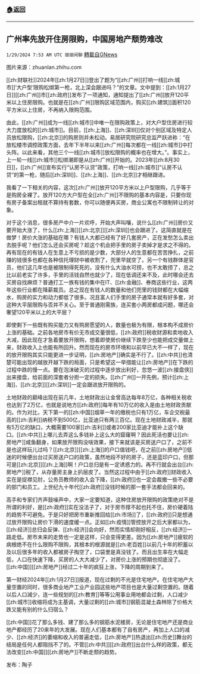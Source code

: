###  [:house:返回](README.md)
---


## 广州率先放开住房限购，中国房地产颓势难改
`1/29/2024 7:53 AM UTC 丽丽闲聊` [轉載自GNews](https://gnews.org/articles/2262137)

图片来源：zhuanlan.zhihu.com

[[zh:财联社]]2024年[[zh:1月27日]]登出了题为“[[zh:广州]]打响一线[[zh:城市]]‘大户型’限购松绑第一枪，北上深会跟进吗？”的文章。文中提到：[[zh:1月27日]][[zh:广州]]市[[zh:政府]]发布了一项通知，通知提出了[[zh:广州]]放开120平米以上住房限购。也就是在[[zh:广州]]限购区域范围内，购买[[zh:建筑]]面积120平方米以上住房，不再纳入限购范围。

由此，[[zh:广州]]成为一线[[zh:城市]]中唯一在限购政策上，对大户型住房进行较大力度放松的[[zh:城市]]。目前，[[zh:上海]]、[[zh:深圳]]仅对个别区域及特定人员放松限购，[[zh:北京]]的购房则并未松动。易居研究院研究总监严跃进称：“在放松楼市调控政策方面，去年下半年以来[[zh:广州]]每次都在一线[[zh:城市]]中打头阵。以此来看，其他三个一线[[zh:城市]]放松限购的概率也在增大。”。事实上，上一轮一线[[zh:城市]]松绑潮即是从[[zh:广州]]开始的。2023年[[zh:8月30日]]，[[zh:广州]]宣布实行“认房不认贷”政策，打响一线[[zh:城市]]“认房不认贷”的第一枪，随后[[zh:深圳]]、[[zh:上海]]、[[zh:北京]]才相继跟进。

我看了一下相关的内容，这次[[zh:广州]]放开120平方米以上户型限购，几乎等于是购房全裸了。放开120方大户型在全[[zh:广州]]不限购的基本内容是，只要你现有房子备案出租就不算持有套数，你可以随便再买房，商业公寓也不限制转让的对象。

对于这个消息，很多房产中介一片欢呼，开始大声叫嚷，说什么[[zh:广州]]房价又要开始大涨了，什么[[zh:上海]][[zh:北京]][[zh:深圳]]也会跟进了。这简直就是在做梦！房价大涨的基础在哪？有钱人大都已经有了好几套房产，正在发愁怎么卖出去脱手呢？他们怎么还会买房呢？趁这个机会把手里的房子卖掉才是求之不得的。再有现在的有钱人在生意上不亏损的是少数，大部分人的生意都在苦苦挣扎，之前赚的钱很多也都在各种信托理财中被收割了，兜里早就空了。另一个有钱群体是官员，他们这几年也是被限制得死死的，没有什么大油水可捞，也不太敢捞了，总之比以前老实了许多，手里的活钱自然也就少了，现在低调还来不及，此时哪会还去买房自找麻烦？普通打工一族有钱的集中在IT、[[zh:金融]]、券商这些行业，这两年这些行业都在降薪裁员。总之现在有钱人的数量和他们兜里的钱财都在大幅缩水，购房的实力和动力都低了很多。况且富人们手里的房子通常本就有好多套，对这种大平层限购与否并不关心。至于普通刚需族，连买套小两房都成问题，哪还会奢望120平米以上的大平层？

即使剩下一些既有购买能力又有购房愿望的人，数量也极为有限，根本构不成房价上涨的基础。之前各地房市有价无市成交量很低，[[zh:政府]]税收财源和卖地收入大减，因此现在才急着要放开限购，想着即使房价继续下跌至少也能把成交量做上来，财政收入上也能有所回升。然而现在的房市环境和以前早已大不一样了，现在的放开限购其实只能更进一步证明，[[zh:房地产]]确实是不行了。[[zh:中共]]也清楚可能出现的越放开越下跌的局面，只是希望这一举措能让[[zh:房地产]]在下跌的过程中跌的慢一点。要在泡沫破灭的过程中逐步放出利好，忽悠一波[[zh:接盘侠]]出来接盘，给前面的深套者分担一定的损失。[[zh:广州]]一开先例，预计[[zh:上海]]、[[zh:北京]][[zh:深圳]]一定会跟进放开限购的。

土地财政的巅峰出现在前几年，土地财政出让金曾高达每年8万亿，各种相关税收也达到了2万亿，也就是说地方[[zh:政府]]每年有10万亿的收入是由土地财政贡献的。作为对比，天下第一的[[zh:中国]]烟草一年的缴税也只有1万亿，车企交税最高的[[zh:吉利]]纳税不到500亿，比亚迪只有两三百亿。现在土地财政减半，那就有5万亿的缺口，大概需要100家[[zh:吉利]]或者200家比亚迪才能补上这个缺口。[[zh:中共]]上哪儿去弄这么多钱补上这么大的窟窿啊？因此死活也要让[[zh:房地产]]咸鱼翻身，如果放开限购没啥效果，接下来就该是买房送户口了，之前不是也这样玩儿过吗？[[zh:北京]][[zh:上海]]的户口值钱吧，在之前[[zh:房地产]]低迷的时候便出台过买房送户口的政策，虽然地段不好的房子，还是蓝印户口，但那可是[[zh:北京]][[zh:上海]]啊！户口总归是有一定诱惑力的。再不行就会出台[[zh:房地产]]税了，从存量房主身上扒层皮了。当然这过程中由于[[zh:政府]]财政收入实在是捉襟见肘，公务员教师的收入会下降，[[zh:政府]]也一定会裁撤一些不必要的部门和员工。上世纪九十年代[[zh:政府]]没钱时候的那一套手法都会回来的。

高手和专家们齐声鼓噪声中，大家一定要知道，这种住房放开限购的政策绝对不是所谓的利好，是[[zh:政府]]实在没法子了，对于房市撑不起也托不住，房价硬着陆的趋势不可避免。于是只好把房市重新推回给[[zh:市场]]了，[[zh:政府]]只是想通过放开限购让房价下滑的速度缓一点。正如[[zh:疫情]]管控放开之后大家都以为，[[zh:经济]]总归会反弹、[[zh:经济]]会向好，然而实情却刚好相反，[[zh:经济]]一路走低。房市未来的走势也一定是这样，只会变得更差。因为[[zh:房地产]]疲软的病根绝不在什么限购不限购，其根本的根源就是[[zh:老百姓]]以前几十年的积蓄以及以后很多年的收入都被房子掏空了，口袋里是真没钱了。而且出生率在大幅走低，人口在快速下降，买房的人大大减少了，对房价上涨的预期也彻底没了。[[zh:中国]][[zh:房地产]]经过二十年的疯狂上涨，下降的周期到来了。

第一财经2024年[[zh:1月27日]]报道，现在过剩的不光是住宅地产。在住宅地产大量空置的同时，很多商业地产工业产业园这些地产项目也是大量过剩空置的。随着以后人口減少，连一些规划的[[zh:教育]]等等公用事业用地都会过剩，人口减少[[zh:城市]]收缩将成为主基调，大量过剩的[[zh:城市]]钢筋混凝土森林除了价格大跌又能有别的什么归宿么？

[[zh:中国]]花了那么多钱、建了那么多的钢筋水泥楼房，无论是住宅地产还是商业地产都经历了20来年的大发展。现在人们基本都有了自有房产，再加上人口的减少、[[zh:经济]]的萎缩和收入的普遍走低，[[zh:房地产]]热退出[[zh:历史]]舞台的结局是任何人都阻挡不了的。不管[[zh:中共]][[zh:政府]]出台什么样的政策，都无法改变[[zh:中国]][[zh:房地产]]不断走颓的趋势。

发布：陶子
